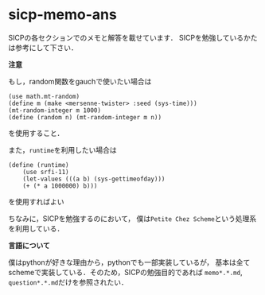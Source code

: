 sicp-memo-ans
=============

SICPの各セクションでのメモと解答を載せています．
SICPを勉強しているかたは参考にして下さい．


**注意**

もし，random関数をgauchで使いたい場合は

```
(use math.mt-random)
(define m (make <mersenne-twister> :seed (sys-time)))
(mt-random-integer m 1000)
(define (random n) (mt-random-integer m n))
```
を使用すること．

また，`runtime`を利用したい場合は
```
(define (runtime)
    (use srfi-11)
    (let-values (((a b) (sys-gettimeofday)))
    (+ (* a 1000000) b)))
```
を使用すればよい


ちなみに，SICPを勉強するのにおいて，
僕は`Petite Chez Scheme`という処理系を利用している．

**言語について**

僕はpythonが好きな理由から，pythonでも一部実装しているが，
基本は全てschemeで実装している．そのため，SICPの勉強目的であれば
`memo*.*.md`, `question*.*.md`だけを参照されたい．
